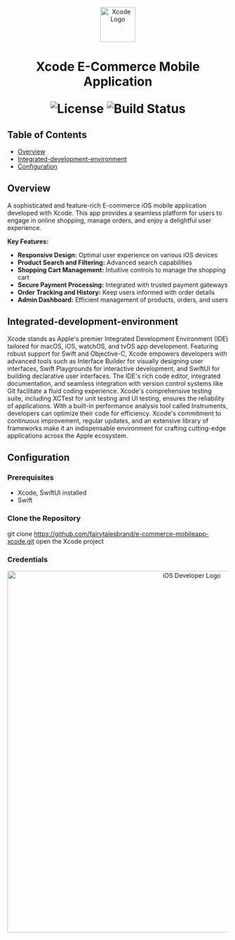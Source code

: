 
<p align="center">
  <img src="https://developer.apple.com/assets/elements/icons/xcode-11/xcode-11-96x96_2x.png" alt="Xcode Logo" width="80">
</p>

<h1 align="center"> Xcode E-Commerce Mobile Application</h>

<p align="center">
  <img alt="License" src="https://img.shields.io/badge/license-Apache%202.0-blue.svg">
  <img alt="Build Status" src="https://img.shields.io/badge/build-passing-teal.svg">
</p>

## Table of Contents

- [Overview](#overview)
- [Integrated-development-environment](#integrated-development-environment)
- [Configuration](#configuration)

## Overview

A sophisticated and feature-rich E-commerce iOS mobile application developed with Xcode. This app provides a seamless platform for users to engage in online shopping, manage orders, and enjoy a delightful user experience.

**Key Features:**

- **Responsive Design:** Optimal user experience on various iOS devices
- **Product Search and Filtering:** Advanced search capabilities
- **Shopping Cart Management:** Intuitive controls to manage the shopping cart
- **Secure Payment Processing:** Integrated with trusted payment gateways
- **Order Tracking and History:** Keep users informed with order details
- **Admin Dashboard:** Efficient management of products, orders, and users

## Integrated-development-environment

Xcode stands as Apple's premier Integrated Development Environment (IDE) tailored for macOS, iOS, watchOS, and tvOS app development. Featuring robust support for Swift and Objective-C, Xcode empowers developers with advanced tools such as Interface Builder for visually designing user interfaces, Swift Playgrounds for interactive development, and SwiftUI for building declarative user interfaces. The IDE's rich code editor, integrated documentation, and seamless integration with version control systems like Git facilitate a fluid coding experience. Xcode's comprehensive testing suite, including XCTest for unit testing and UI testing, ensures the reliability of applications. With a built-in performance analysis tool called Instruments, developers can optimize their code for efficiency. Xcode's commitment to continuous improvement, regular updates, and an extensive library of frameworks make it an indispensable environment for crafting cutting-edge applications across the Apple ecosystem.

## Configuration

### Prerequisites

- Xcode, SwiftUI installed
- Swift

### Clone the Repository


git clone https://github.com/fairytalesbrand/e-commerce-mobileapp-xcode.git
open the Xcode project

### Credentials

<p align="center">
  <img src="Meta iOS Developer 5KZQAEKPPVLX.jpg" alt="iOS Developer Logo" width="825">
</p>
